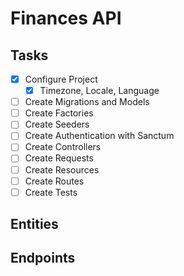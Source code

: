 # Finances API

## Tasks
- [X] Configure Project
    - [X] Timezone, Locale, Language
- [ ] Create Migrations and Models
- [ ] Create Factories
- [ ] Create Seeders
- [ ] Create Authentication with Sanctum
- [ ] Create Controllers
- [ ] Create Requests
- [ ] Create Resources
- [ ] Create Routes
- [ ] Create Tests

## Entities

## Endpoints

